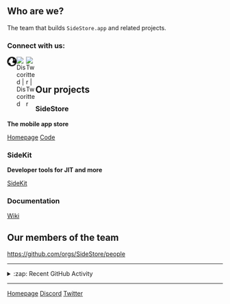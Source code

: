 <!-- 
Docs: How to use GitHub README and actions to auto-generate embedded content.
https://github.com/anuraghazra/github-readme-stats
https://www.youtube.com/watch?v=n6d4KHSKqGk
https://github.com/rahuldkjain/github-profile-readme-generator
 -->

## Who are we?

The team that builds `SideStore.app` and related projects.

### Connect with us:

<!--
[![Website](https://img.shields.io/website?label=sidestore.io&style=for-the-badge&url=https://sidestore.io)](https://sidestore.io)
[![Twitter Follow](https://img.shields.io/twitter/follow/sidestore_io?color=1DA1F2&logo=twitter&style=for-the-badge)](https://twitter.com/intent/follow?original_referer=https%3A%2F%2Fgithub.com%2Fsidestore&screen_name=sidestore)
[![GitHub Followers](https://img.shields.io/github/followers/sidestore?style=for-the-badge)]()
[![GitHub Sponsors](https://img.shields.io/github/sponsors/sidestore?style=for-the-badge
)]() 
-->

[<img align="left" alt="sidestore.io" width="22px" src="https://raw.githubusercontent.com/iconic/open-iconic/master/svg/globe.svg" />][website]
[<img align="left" alt="Discord | Discord" width="22px" src="https://cdn.jsdelivr.net/npm/simple-icons@v3/icons/discord.svg" />][discord]
[<img align="left" alt="Twitter | Twitter" width="22px" src="https://cdn.jsdelivr.net/npm/simple-icons@v3/icons/twitter.svg" />][twitter]

<br />
<br />

## Our projects

### SideStore

__The mobile app store__

[Homepage][website]
[Code][git.sidestore]

### SideKit

__Developer tools for JIT and more__

[SideKit][git.sidekit]

### Documentation

[Wiki][wiki]

## Our members of the team

https://github.com/orgs/SideStore/people

---

<details>
  <summary>:zap: Recent GitHub Activity</summary>

<!--START_SECTION:activity-->
1. 🗣 Commented on [#949](https://github.com/SideStore/SideStore/issues/949) in [SideStore/SideStore](https://github.com/SideStore/SideStore)
2. 🗣 Commented on [#949](https://github.com/SideStore/SideStore/issues/949) in [SideStore/SideStore](https://github.com/SideStore/SideStore)
3. 🗣 Commented on [#949](https://github.com/SideStore/SideStore/issues/949) in [SideStore/SideStore](https://github.com/SideStore/SideStore)
4. 🗣 Commented on [#115](https://github.com/SideStore/SideStore-Docs/issues/115) in [SideStore/SideStore-Docs](https://github.com/SideStore/SideStore-Docs)
5. 🗣 Commented on [#115](https://github.com/SideStore/SideStore-Docs/issues/115) in [SideStore/SideStore-Docs](https://github.com/SideStore/SideStore-Docs)
6. 🗣 Commented on [#115](https://github.com/SideStore/SideStore-Docs/issues/115) in [SideStore/SideStore-Docs](https://github.com/SideStore/SideStore-Docs)
7. 🗣 Commented on [#115](https://github.com/SideStore/SideStore-Docs/issues/115) in [SideStore/SideStore-Docs](https://github.com/SideStore/SideStore-Docs)
8. 🗣 Commented on [#115](https://github.com/SideStore/SideStore-Docs/issues/115) in [SideStore/SideStore-Docs](https://github.com/SideStore/SideStore-Docs)
9. 🗣 Commented on [#115](https://github.com/SideStore/SideStore-Docs/issues/115) in [SideStore/SideStore-Docs](https://github.com/SideStore/SideStore-Docs)
10. 🗣 Commented on [#974](https://github.com/SideStore/SideStore/issues/974) in [SideStore/SideStore](https://github.com/SideStore/SideStore)
11. 🎉 Merged PR [#987](https://github.com/SideStore/SideStore/pull/987) in [SideStore/SideStore](https://github.com/SideStore/SideStore)
12. 🗣 Commented on [#949](https://github.com/SideStore/SideStore/issues/949) in [SideStore/SideStore](https://github.com/SideStore/SideStore)
13. 🗣 Commented on [#987](https://github.com/SideStore/SideStore/issues/987) in [SideStore/SideStore](https://github.com/SideStore/SideStore)
14. 💪 Opened PR [#987](https://github.com/SideStore/SideStore/pull/987) in [SideStore/SideStore](https://github.com/SideStore/SideStore)
15. ❗️ Opened issue [#986](https://github.com/SideStore/SideStore/issues/986) in [SideStore/SideStore](https://github.com/SideStore/SideStore)
16. ❗️ Opened issue [#124](https://github.com/SideStore/SideStore-Docs/issues/124) in [SideStore/SideStore-Docs](https://github.com/SideStore/SideStore-Docs)
17. 🎉 Merged PR [#120](https://github.com/SideStore/SideStore-Docs/pull/120) in [SideStore/SideStore-Docs](https://github.com/SideStore/SideStore-Docs)
18. 🎉 Merged PR [#122](https://github.com/SideStore/SideStore-Docs/pull/122) in [SideStore/SideStore-Docs](https://github.com/SideStore/SideStore-Docs)
19. 🎉 Merged PR [#119](https://github.com/SideStore/SideStore-Docs/pull/119) in [SideStore/SideStore-Docs](https://github.com/SideStore/SideStore-Docs)
20. 🗣 Commented on [#985](https://github.com/SideStore/SideStore/issues/985) in [SideStore/SideStore](https://github.com/SideStore/SideStore)
<!--END_SECTION:activity-->

</details>

---

[Homepage][patreon] [Discord][discord] [Twitter][twitter]

<!--
- [Patreon][patreon]
- [OpenCollective][opencollective]
- [YouTube][youtube]
-->

[website]: https://sidestore.io
[wiki]: https://wiki.sidestore.io
[twitter]: https://twitter.com/sidestore_io
[discord]: https://discord.gg/sidestore-949183273383395328
[youtube]: https://youtube.com/TODO
[patreon]: https://www.patreon.com/SideStore
[opencollective]: https://opencollective.com/TODO
[git.sidestore]: https://github.com/SideStore/SideStore/
[git.sidekit]: https://github.com/SideStore/SideKit

